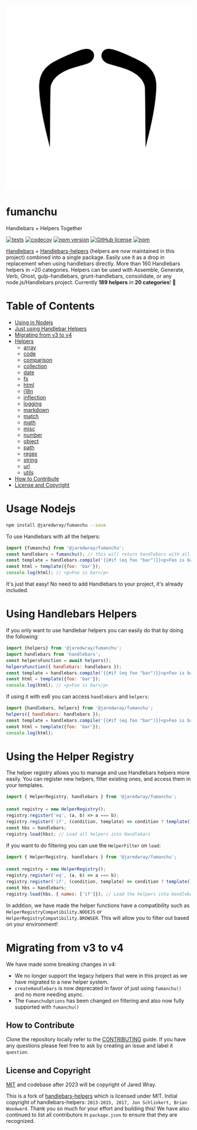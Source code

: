 ![Fumanchu](site/logo.svg "Fumanchu")


# fumanchu
Handlebars + Helpers Together

[![tests](https://github.com/jaredwray/fumanchu/actions/workflows/tests.yaml/badge.svg)](https://github.com/jaredwray/fumanchu/actions/workflows/tests.yaml)
[![codecov](https://codecov.io/gh/jaredwray/fumanchu/graph/badge.svg?token=gtYw78huva)](https://codecov.io/gh/jaredwray/fumanchu)
[![npm version](https://img.shields.io/npm/v/@jaredwray/fumanchu.svg)](https://npmjs.com/package/@jaredwray/fumanchu)
[![GitHub license](https://img.shields.io/github/license/jaredwray/fumanchu)](https://github.com/jaredwray/fumanchu/blob/master/LICENSE)
[![npm](https://img.shields.io/npm/dm/@jaredwray/fumanchu)](https://npmjs.com/package/@jaredwray/fumanchu)

[Handlebars](https://github.com/handlebars-lang/handlebars.js) + [Handlebars-helpers](https://github.com/helpers/handlebars-helpers) (helpers are now maintained in this project) combined into a single package. Easily use it as a drop in replacement when using handlebars directly. More than 160 Handlebars helpers in ~20 categories. Helpers can be used with Assemble, Generate, Verb, Ghost, gulp-handlebars, grunt-handlebars, consolidate, or any node.js/Handlebars project. Currently **189 helpers** in **20 categories**! 🎉

# Table of Contents
* [Using in Nodejs](#using-in-nodejs)
* [Just using Handlebar Helpers](#using-handlebars-helpers)
* [Migrating from v3 to v4](#migrating-from-v3-to-v4)
* [Helpers](https://fumanchu.org/docs/helpers/)
  * [array](https://fumanchu.org/docs/helpers/array/)
  * [code](https://fumanchu.org/docs/helpers/code/)
  * [comparison](https://fumanchu.org/docs/helpers/comparison/)
  * [collection](https://fumanchu.org/docs/helpers/collection/)
  * [date](https://fumanchu.org/docs/helpers/date/)
  * [fs](https://fumanchu.org/docs/helpers/fs/)
  * [html](https://fumanchu.org/docs/helpers/html/)
  * [i18n](https://fumanchu.org/docs/helpers/i18n/)
  * [inflection](https://fumanchu.org/docs/helpers/inflection/)
  * [logging](https://github.com/jonathas/logging-helpers)
  * [markdown](https://fumanchu.org/docs/helpers/markdown/)
  * [match](https://fumanchu.org/docs/helpers/match/)
  * [math](https://fumanchu.org/docs/helpers/math/)
  * [misc](https://fumanchu.org/docs/helpers/misc/)
  * [number](https://fumanchu.org/docs/helpers/number/)
  * [object](https://fumanchu.org/docs/helpers/object/)
  * [path](https://fumanchu.org/docs/helpers/path/)
  * [regex](https://fumanchu.org/docs/helpers/regex/)
  * [string](https://fumanchu.org/docs/helpers/string/)
  * [url](https://fumanchu.org/docs/helpers/url/)
  * [utils](https://fumanchu.org/docs/helpers/utils/)
* [How to Contribute](#how-to-contribute)
* [License and Copyright](#license-and-copyright)

# Usage Nodejs

```bash
npm install @jaredwray/fumanchu --save
```

To use Handlebars with all the helpers:

```javascript
import {fumanchu} from '@jaredwray/fumanchu';
const handlebars = fumanchu(); // this will return handlebars with all the helpers
const template = handlebars.compile('{{#if (eq foo "bar")}}<p>Foo is bar</p>{{/if}}');
const html = template({foo: 'bar'});
console.log(html); // <p>Foo is bar</p>
```

It's just that easy! No need to add Handlebars to your project, it's already included.

# Using Handlebars Helpers

If you only want to use handlebar helpers you can easily do that by doing the following:

```javascript
import {helpers} from '@jaredwray/fumanchu';
import handlebars from 'handlebars';
const helpersFunction = await helpers();
helpersFunction({ handlebars: handlebars });
const template = handlebars.compile('{{#if (eq foo "bar")}}<p>Foo is bar</p>{{/if}}');
const html = template({foo: 'bar'});
console.log(html); // <p>Foo is bar</p>
```

If using it with es6 you can access `handlebars` and `helpers`:

```javascript
import {handlebars, helpers} from '@jaredwray/fumanchu';
helpers({ handlebars: handlebars });
const template = handlebars.compile('{{#if (eq foo "bar")}}<p>Foo is bar</p>{{/if}}');
const html = template({foo: 'bar'});
console.log(html);
```

# Using the Helper Registry

The helper registry allows you to manage and use Handlebars helpers more easily. You can register new helpers, filter existing ones, and access them in your templates.

```js
import { HelperRegistry, handlebars } from '@jaredwray/fumanchu';

const registry = new HelperRegistry();
registry.register('eq', (a, b) => a === b);
registry.register('if', (condition, template) => condition ? template() : '');
const hbs = handlebars;
registry.load(hbs); // Load all helpers into Handlebars
```

If you want to do filtering you can use the `HelperFilter` on `load`:

```js
import { HelperRegistry, handlebars } from '@jaredwray/fumanchu';

const registry = new HelperRegistry();
registry.register('eq', (a, b) => a === b);
registry.register('if', (condition, template) => condition ? template() : '');
const hbs = handlebars;
registry.load(hbs, { names: ['if']}); // Load the helpers into Handlebars
```

In addition, we have made the helper functions have a compatibility such as `HelperRegistryCompatibility.NODEJS` or `HelperRegistryCompatibility.BROWSER`. This will allow you to filter out based on your environment!

# Migrating from v3 to v4

We have made some breaking changes in v4:
* We no longer support the legacy helpers that were in this project as we have migrated to a new helper system.
* `createHandlebars` is now deprecated in favor of just using `fumanchu()` and no more needing async.
* The `FumanchuOptions` has been changed on filtering and also now fully supported with `fumanchu()`

## How to Contribute
Clone the repository locally refer to the [CONTRIBUTING](CONTRIBUTING.md) guide. If you have any questions please feel free to ask by creating an issue and label it `question`.

## License and Copyright
[MIT](LICENSE) and codebase after 2023 will be copyright of Jared Wray.

This is a fork of [handlebars-helpers]() which is licensed under MIT. Initial copyright of handlebars-helpers: `2013-2015, 2017, Jon Schlinkert, Brian Woodward`. Thank you so much for your effort and building this! We have also continued to list all contributors in `package.json` to ensure that they are recognized.
